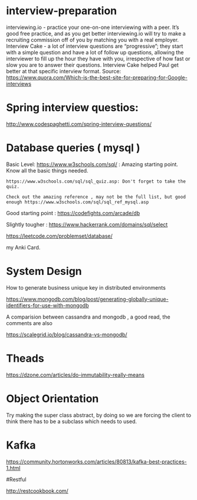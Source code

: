 # interview-preparation

interviewing.io - practice your one-on-one interviewing with a peer. It’s good free practice, and as you get better interviewing.io will try to make a recruiting commission off of you by matching you with a real employer.
Interview Cake - a lot of interview questions are “progressive”; they start with a simple question and have a lot of follow up questions, allowing the interviewer to fill up the hour they have with you, irrespective of how fast or slow you are to answer their questions. Interview Cake helped Paul get better at that specific interview format.
Source: https://www.quora.com/Which-is-the-best-site-for-preparing-for-Google-interviews


# Spring interview questios: 
   http://www.codespaghetti.com/spring-interview-questions/


# Database queries ( mysql )
  Basic Level:
    https://www.w3schools.com/sql/ : Amazing starting point. Know all the basic things needed.
    
    https://www.w3schools.com/sql/sql_quiz.asp: Don't forget to take the quiz.
    
    Check out the amazing reference , may not be the full list, but good enough https://www.w3schools.com/sql/sql_ref_mysql.asp
    
   
  Good starting point : https://codefights.com/arcade/db
  
  Slightly tougher : https://www.hackerrank.com/domains/sql/select
  
  https://leetcode.com/problemset/database/
  
  my Anki Card.
# System Design


How to generate business unique key in distributed environments

https://www.mongodb.com/blog/post/generating-globally-unique-identifiers-for-use-with-mongodb

A comparision between cassandra and mongodb , a good read, the comments are also 

https://scalegrid.io/blog/cassandra-vs-mongodb/


# Theads 
  https://dzone.com/articles/do-immutability-really-means

# Object Orientation 

Try making the super class abstract, by doing so we are forcing the client to think there has to be a subclass which needs to used.


# Kafka

 https://community.hortonworks.com/articles/80813/kafka-best-practices-1.html
 
#Restful

http://restcookbook.com/
